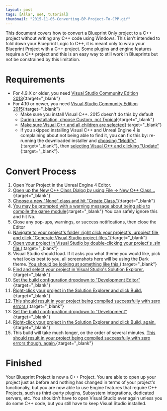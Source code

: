 ```yaml
---
layout: post
tags: [Allar, ue4, tutorial]
thumbnail: "2015-11-05-Converting-BP-Project-To-CPP.gif"
---
```


This document covers how to convert a Blueprint Only project to a C++ project without writing any C++ code using Windows. This isn't intended to fold down your Blueprint Logic to C++, it is meant only to wrap your Blueprint Project with a C++ project. Some plugins and engine features require a C++ project and this is an easy way to still work in Blueprints but not be constrained by this limitation.<!-- more -->

# Requirements

+ For 4.9.X or older, you need [Visual Studio Community Edition 2013](https://www.visualstudio.com/en-us/news/vs2013-community-vs.aspx){:target="_blank"}
+ For 4.10 or newer, you need [Visual Studio Community Edition 2015](https://www.visualstudio.com/products/visual-studio-community-vs){:target="_blank"}
	- Make sure you install Visual C++. 2015 doesn't do this by default
	- [During installation, choose Custom, not Typical](/images/tutorials/converting-bp-project-to-cpp/1_ChooseCustom.PNG){:target="_blank"}
	- [Make sure Visual C++ and all children are selected](/images/tutorials/converting-bp-project-to-cpp/2_VisualCPP.PNG){:target="_blank"}
	- If you skipped installing Visual C++ and Unreal Engine 4 is complaining about not being able to find it, you can fix this by: re-running the downloaded installer and [choosing "Modify"](/images/tutorials/converting-bp-project-to-cpp/Appendix1_2015Modify.PNG){:target="_blank"}, then [selecting Visual C++ and clicking "Update"](/images/tutorials/converting-bp-project-to-cpp/Appendix2_VisualCPP.PNG){:target="_blank"}.

# Convert Process

1. Open Your Project in the Unreal Engine 4 Editor.
1. [Open up the New C++ Class Dialog by using File -> New C++ Class...](/images/tutorials/converting-bp-project-to-cpp/3_NewCPPClass.PNG){:target="_blank"}
1. [Choose a new "None" class and hit "Create Class."](/images/tutorials/converting-bp-project-to-cpp/4_NewNoneClass.PNG){:target="_blank"}
1. [You may be prompted with a warning message about being able to compile the game module](/images/tutorials/converting-bp-project-to-cpp/5_PossibleWarning.PNG){:target="_blank"} You can safely ignore this and hit No.
1. Close any pop-ups, warnings, or success notifications, then close the Editor
1. [Navigate to your project's folder, right click your project's .urpoject file, and click "Generate Visual Studio project files."](/images/tutorials/converting-bp-project-to-cpp/6_RegenerateFiles.PNG){:target="_blank"}
1. [Open your project in Visual Studio by double-clicking your project's .sln file.](/images/tutorials/converting-bp-project-to-cpp/7_SolutionFile.PNG){:target="_blank"}
1. Visual Studio should load. If it asks you what theme you would like, pick what looks best to you, all screenshots here will be using the Dark theme. [You should be looking at something like this.](/images/tutorials/converting-bp-project-to-cpp/8_VSOpen.PNG){:target="_blank"}
1. [Find and select your project in Visual Studio's Solution Explorer.](/images/tutorials/converting-bp-project-to-cpp/9_SolutionExplorer.PNG){:target="_blank"}
1. [Set the build configuration dropdown to "Development Editor"](/images/tutorials/converting-bp-project-to-cpp/10_DevelopmentEditor.PNG){:target="_blank"}
1. [Right-click your project in the Solution Explorer and click Build.](/images/tutorials/converting-bp-project-to-cpp/11_ClickBuild.PNG){:target="_blank"}
1. [This should result in your project being compiled successfully with zero errors.](/images/tutorials/converting-bp-project-to-cpp/12_EditorCompiled.PNG){:target="_blank"}
1. [Set the build configuration dropdown to "Development"](/images/tutorials/converting-bp-project-to-cpp/13_Development.PNG){:target="_blank"}
1. [Right-click your project in the Solution Explorer and click Build, again.](/images/tutorials/converting-bp-project-to-cpp/14_ClickBuild.PNG){:target="_blank"}
1. This build will take much longer, on the order of several minutes. [This should result in your project being compiled successfully with zero errors though, again.](/images/tutorials/converting-bp-project-to-cpp/15_GameCompiled.PNG){:target="_blank"}

# Finished

Your Blueprint Project is now a C++ Project. You are able to open up your project just as before and nothing has changed in terms of your project's functionaliy, but you are now able to use Engine features that require C++ Projects, such as third-party plugins, Subsystem integrations, dedicated servers, etc. You shouldn't have to open Visual Studio ever again unless you do some C++ code, but you still have to keep Visual Studio installed.